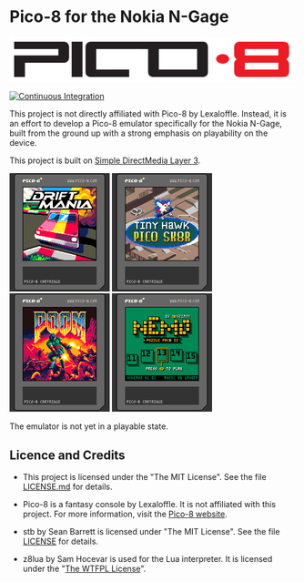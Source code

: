 # Pico-8 for the Nokia N-Gage

![Logo](media/logo.png)

[![Continuous Integration](https://github.com/ngagesdk/Pico-8/actions/workflows/nokia-ngage.yml/badge.svg)](https://github.com/ngagesdk/Pico-8/actions/workflows/nokia-ngage.yml)

This project is not directly affiliated with Pico-8 by Lexaloffle.  Instead, it is an effort
to develop a Pico-8 emulator specifically for the Nokia N-Gage, built from the ground up with
a strong emphasis on playability on the device.

This project is built on [Simple DirectMedia Layer 3](https://www.libsdl.org/).

![Screenshot 1](media/screenshot_1.png) ![Screenshot 2](media/screenshot_2.png) ![Screenshot 3](media/screenshot_3.png) ![Screenshot 4](media/screenshot_4.png)

The emulator is not yet in a playable state.

## Licence and Credits

- This project is licensed under the "The MIT License".  See the file
  [LICENSE.md](LICENSE.md) for details.

- Pico-8 is a fantasy console by Lexaloffle.  It is not affiliated with this project.
  For more information, visit the [Pico-8 website](https://www.lexaloffle.com/pico-8.php).

- stb by Sean Barrett is licensed under "The MIT License".  See the file
  [LICENSE](https://github.com/nothings/stb/blob/master/LICENSE) for
  details.

- z8lua by Sam Hocevar is used for the Lua interpreter.  It is licensed under the
  "[The WTFPL License](http://www.wtfpl.net)".